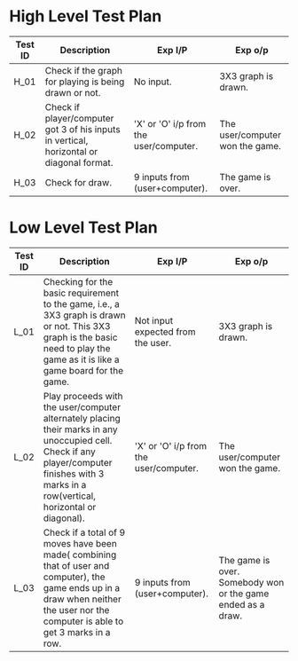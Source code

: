# High Level Test Plan
| Test ID | Description | Exp I/P   | Exp o/p |          
| -------| ----------- | --------- | ---------- 
| H_01 | Check if the graph for playing is being drawn or not. | No input. | 3X3 graph is drawn. |
| H_02 | Check if player/computer got 3 of his inputs in vertical, horizontal or diagonal format. | 'X' or 'O' i/p from the user/computer. | The user/computer won the game. |  |  
| H_03 | Check for draw. |  9 inputs from (user+computer).  | The game is over. |  |  |


# Low Level Test Plan
| Test ID | Description | Exp I/P   | Exp o/p |          
| -------| ----------- | --------- | ---------- |
| L_01 | Checking for the basic requirement to the game, i.e., a 3X3 graph is drawn or not. This 3X3 graph is the basic need to play the game as it is like a game board for the game. | Not input expected from the user. | 3X3 graph is drawn. |
| L_02 | Play proceeds with the user/computer alternately placing their marks in any unoccupied cell. Check if any player/computer finishes with 3 marks in a row(vertical, horizontal or diagonal). | 'X' or 'O' i/p from the user/computer.  | The user/computer won the game.  |  | 
| L_03 | Check if a total of 9 moves have been made( combining that of user and computer), the game ends up in a draw when neither the user nor the computer is able to get 3 marks in a row. |  9 inputs from (user+computer).   | The game is over. Somebody won or the game ended as a draw. |  |  |
